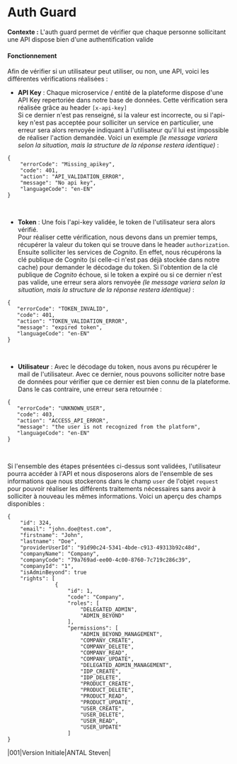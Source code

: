 # Auth Guard
**Contexte :** L'auth guard permet de vérifier que chaque personne sollicitant une API dispose bien d'une authentification valide

#### Fonctionnement

Afin de vérifier si un utilisateur peut utiliser, ou non, une API, voici les différentes vérifications réalisées :

- **API Key** : Chaque microservice / entité de la plateforme dispose d'une API Key repertoriée dans notre base de données. Cette vérification sera réalisée grâce au header `[x-api-key]` <br/> Si ce dernier n'est pas renseigné, si la valeur est incorrecte, ou si l'api-key n'est pas acceptée pour solliciter un service en particulier, une erreur sera alors renvoyée indiquant à l'utilisateur qu'il lui est impossible de réaliser l'action demandée. Voici un exemple *(le message variera selon la situation, mais la structure de la réponse restera identique)* : 
 ``` 
{
     "errorCode": "Missing_apikey",
     "code": 401,
     "action": "API_VALIDATION_ERROR",
     "message": "No api key",
     "languageCode": "en-EN"
}
```
<br/>

- **Token** : Une fois l'api-key validée, le token de l'utilisateur sera alors vérifié.<br/>Pour réaliser cette vérification, nous devons dans un premier temps, récupérer la valeur du token qui se trouve dans le header `authorization`. Ensuite solliciter les services de *Cognito*. En effet, nous récupérons la clé publique de Cognito (si celle-ci n'est pas déjà stockée dans notre cache) pour demander le décodage du token. Si l'obtention de la clé publique de *Cognito* échoue, si le token a expiré ou si ce dernier n'est pas valide, une erreur sera alors renvoyée *(le message variera selon la situation, mais la structure de la réponse restera identique)* :

```
{
   "errorCode": "TOKEN_INVALID",
   "code": 401,
   "action": "TOKEN_VALIDATION_ERROR",
   "message": "expired token",
   "languageCode": "en-EN"
}
```

<br/>

- **Utilisateur** : Avec le décodage du token, nous avons pu récupérer le mail de l'utilisateur. Avec ce dernier, nous pouvons solliciter notre base de données pour vérifier que ce dernier est bien connu de la plateforme. Dans le cas contraire, une erreur sera retournée :

```
{
   "errorCode": "UNKNOWN_USER",
   "code": 403,
   "action": "ACCESS_API_ERROR",
   "message": "the user is not recognized from the platform",
   "languageCode": "en-EN"
}
```
<br/>

Si l'ensemble des étapes présentées ci-dessus sont validées, l'utilisateur pourra accéder à l'API et nous disposerons alors de l'ensemble de ses informations que nous stockerons dans le champ `user` de l'objet `request` pour pouvoir réaliser les différents traitements nécessaires sans avoir à solliciter à nouveau les mêmes informations. Voici un aperçu des champs disponibles : 

```
{
    "id": 324,
    "email": "john.doe@test.com",
    "firstname": "John",
    "lastname": "Doe",
    "providerUserId": "91d90c24-5341-4bde-c913-49313b92c48d",
    "companyName": "Company",
    "companyCode": "79a769ad-ee00-4c00-8760-7c719c286c39",
    "companyId": "1",
    "isAdminBeyond": true
    "rights": [
               {
                   "id": 1,
                   "code": "Company",
                   "roles": [
                       "DELEGATED_ADMIN",
                       "ADMIN_BEYOND"
                   ],
                   "permissions": [
                       "ADMIN_BEYOND_MANAGEMENT",
                       "COMPANY_CREATE",
                       "COMPANY_DELETE",
                       "COMPANY_READ",
                       "COMPANY_UPDATE",
                       "DELEGATED_ADMIN_MANAGEMENT",
                       "IDP_CREATE",
                       "IDP_DELETE",
                       "PRODUCT_CREATE",
                       "PRODUCT_DELETE",
                       "PRODUCT_READ",
                       "PRODUCT_UPDATE",
                       "USER_CREATE",
                       "USER_DELETE",
                       "USER_READ",
                       "USER_UPDATE"
                   ]
}
```

|001|Version Initiale|ANTAL Steven|

